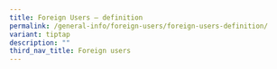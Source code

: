 ```yaml
---
title: Foreign Users – definition
permalink: /general-info/foreign-users/foreign-users-definition/
variant: tiptap
description: ""
third_nav_title: Foreign users
---
```

